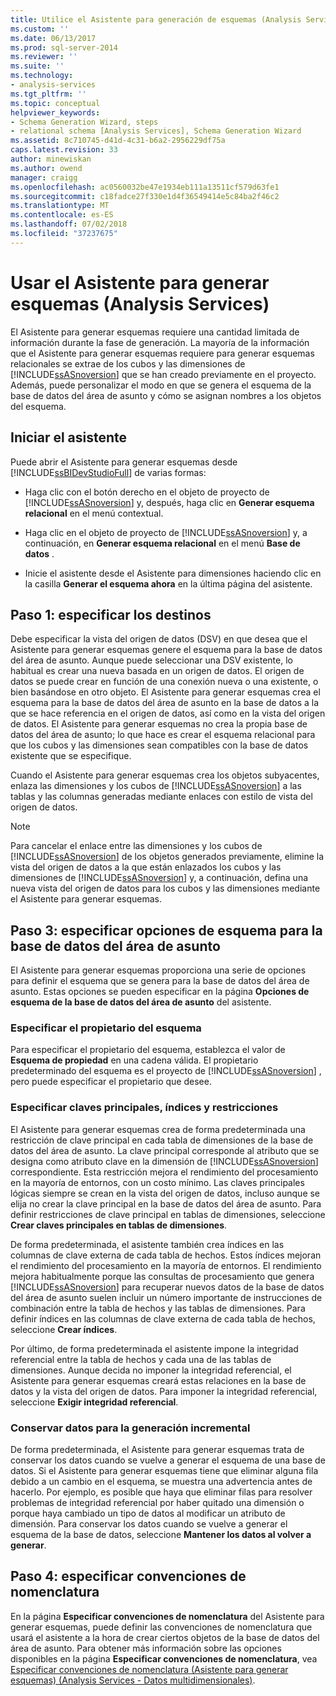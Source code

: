 ```yaml
---
title: Utilice el Asistente para generación de esquemas (Analysis Services) | Microsoft Docs
ms.custom: ''
ms.date: 06/13/2017
ms.prod: sql-server-2014
ms.reviewer: ''
ms.suite: ''
ms.technology:
- analysis-services
ms.tgt_pltfrm: ''
ms.topic: conceptual
helpviewer_keywords:
- Schema Generation Wizard, steps
- relational schema [Analysis Services], Schema Generation Wizard
ms.assetid: 8c710745-d41d-4c31-b6a2-2956229df75a
caps.latest.revision: 33
author: minewiskan
ms.author: owend
manager: craigg
ms.openlocfilehash: ac0560032be47e1934eb111a13511cf579d63fe1
ms.sourcegitcommit: c18fadce27f330e1d4f36549414e5c84ba2f46c2
ms.translationtype: MT
ms.contentlocale: es-ES
ms.lasthandoff: 07/02/2018
ms.locfileid: "37237675"
---
```

# <a name="use-the-schema-generation-wizard-analysis-services"></a>Usar el Asistente para generar esquemas (Analysis Services)
  El Asistente para generar esquemas requiere una cantidad limitada de información durante la fase de generación. La mayoría de la información que el Asistente para generar esquemas requiere para generar esquemas relacionales se extrae de los cubos y las dimensiones de [!INCLUDE[ssASnoversion](../../includes/ssasnoversion-md.md)] que se han creado previamente en el proyecto. Además, puede personalizar el modo en que se genera el esquema de la base de datos del área de asunto y cómo se asignan nombres a los objetos del esquema.  
  
## <a name="start-the-wizard"></a>Iniciar el asistente  
 Puede abrir el Asistente para generar esquemas desde [!INCLUDE[ssBIDevStudioFull](../../includes/ssbidevstudiofull-md.md)] de varias formas:  
  
-   Haga clic con el botón derecho en el objeto de proyecto de [!INCLUDE[ssASnoversion](../../includes/ssasnoversion-md.md)] y, después, haga clic en **Generar esquema relacional** en el menú contextual.  
  
-   Haga clic en el objeto de proyecto de [!INCLUDE[ssASnoversion](../../includes/ssasnoversion-md.md)] y, a continuación, en **Generar esquema relacional** en el menú **Base de datos** .  
  
-   Inicie el asistente desde el Asistente para dimensiones haciendo clic en la casilla **Generar el esquema ahora** en la última página del asistente.  
  
## <a name="step-1-specify-targets"></a>Paso 1: especificar los destinos  
 Debe especificar la vista del origen de datos (DSV) en que desea que el Asistente para generar esquemas genere el esquema para la base de datos del área de asunto. Aunque puede seleccionar una DSV existente, lo habitual es crear una nueva basada en un origen de datos. El origen de datos se puede crear en función de una conexión nueva o una existente, o bien basándose en otro objeto. El Asistente para generar esquemas crea el esquema para la base de datos del área de asunto en la base de datos a la que se hace referencia en el origen de datos, así como en la vista del origen de datos. El Asistente para generar esquemas no crea la propia base de datos del área de asunto; lo que hace es crear el esquema relacional para que los cubos y las dimensiones sean compatibles con la base de datos existente que se especifique.  
  
 Cuando el Asistente para generar esquemas crea los objetos subyacentes, enlaza las dimensiones y los cubos de [!INCLUDE[ssASnoversion](../../includes/ssasnoversion-md.md)] a las tablas y las columnas generadas mediante enlaces con estilo de vista del origen de datos.  
  
> [!NOTE]  
>  Para cancelar el enlace entre las dimensiones y los cubos de [!INCLUDE[ssASnoversion](../../includes/ssasnoversion-md.md)] de los objetos generados previamente, elimine la vista del origen de datos a la que están enlazados los cubos y las dimensiones de [!INCLUDE[ssASnoversion](../../includes/ssasnoversion-md.md)] y, a continuación, defina una nueva vista del origen de datos para los cubos y las dimensiones mediante el Asistente para generar esquemas.  
  
## <a name="step-3-specify-schema-options-for-the-subject-area-database"></a>Paso 3: especificar opciones de esquema para la base de datos del área de asunto  
 El Asistente para generar esquemas proporciona una serie de opciones para definir el esquema que se genera para la base de datos del área de asunto. Estas opciones se pueden especificar en la página **Opciones de esquema de la base de datos del área de asunto** del asistente.  
  
### <a name="specifying-the-schema-owner"></a>Especificar el propietario del esquema  
 Para especificar el propietario del esquema, establezca el valor de **Esquema de propiedad** en una cadena válida. El propietario predeterminado del esquema es el proyecto de [!INCLUDE[ssASnoversion](../../includes/ssasnoversion-md.md)] , pero puede especificar el propietario que desee.  
  
### <a name="specifying-primary-keys-indexes-and-constraints"></a>Especificar claves principales, índices y restricciones  
 El Asistente para generar esquemas crea de forma predeterminada una restricción de clave principal en cada tabla de dimensiones de la base de datos del área de asunto. La clave principal corresponde al atributo que se designa como atributo clave en la dimensión de [!INCLUDE[ssASnoversion](../../includes/ssasnoversion-md.md)] correspondiente. Esta restricción mejora el rendimiento del procesamiento en la mayoría de entornos, con un costo mínimo. Las claves principales lógicas siempre se crean en la vista del origen de datos, incluso aunque se elija no crear la clave principal en la base de datos del área de asunto. Para definir restricciones de clave principal en tablas de dimensiones, seleccione **Crear claves principales en tablas de dimensiones**.  
  
 De forma predeterminada, el asistente también crea índices en las columnas de clave externa de cada tabla de hechos. Estos índices mejoran el rendimiento del procesamiento en la mayoría de entornos. El rendimiento mejora habitualmente porque las consultas de procesamiento que genera [!INCLUDE[ssASnoversion](../../includes/ssasnoversion-md.md)] para recuperar nuevos datos de la base de datos del área de asunto suelen incluir un número importante de instrucciones de combinación entre la tabla de hechos y las tablas de dimensiones. Para definir índices en las columnas de clave externa de cada tabla de hechos, seleccione **Crear índices**.  
  
 Por último, de forma predeterminada el asistente impone la integridad referencial entre la tabla de hechos y cada una de las tablas de dimensiones. Aunque decida no imponer la integridad referencial, el Asistente para generar esquemas creará estas relaciones en la base de datos y la vista del origen de datos. Para imponer la integridad referencial, seleccione **Exigir integridad referencial**.  
  
### <a name="preserving-data-for-incremental-generation"></a>Conservar datos para la generación incremental  
 De forma predeterminada, el Asistente para generar esquemas trata de conservar los datos cuando se vuelve a generar el esquema de una base de datos. Si el Asistente para generar esquemas tiene que eliminar alguna fila debido a un cambio en el esquema, se muestra una advertencia antes de hacerlo. Por ejemplo, es posible que haya que eliminar filas para resolver problemas de integridad referencial por haber quitado una dimensión o porque haya cambiado un tipo de datos al modificar un atributo de dimensión. Para conservar los datos cuando se vuelve a generar el esquema de la base de datos, seleccione **Mantener los datos al volver a generar**.  
  
## <a name="step-4-specify-naming-conventions"></a>Paso 4: especificar convenciones de nomenclatura  
 En la página **Especificar convenciones de nomenclatura** del Asistente para generar esquemas, puede definir las convenciones de nomenclatura que usará el asistente a la hora de crear ciertos objetos de la base de datos del área de asunto. Para obtener más información sobre las opciones disponibles en la página **Especificar convenciones de nomenclatura**, vea [Especificar convenciones de nomenclatura &#40;Asistente para generar esquemas&#41; &#40;Analysis Services - Datos multidimensionales&#41;](../specify-naming-conventions-schema-generation-analysis-services-multidimensional-data.md).  
  
  
